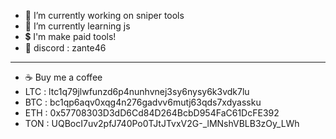 
- 🔭 I’m currently working on sniper tools
- 🌱 I’m currently learning js
- 💲 I'm make paid tools! 
- 👀 discord : zante46
---------------------------
- ☕ Buy me a coffee
- LTC : ltc1q79jlwfunzd6p4nunhvnej3sy6nysy6k3vdk7lu 
- BTC : bc1qp6aqv0xqg4n276gadvv6mutj63qds7xdyassku 
- ETH : 0x57708303D3dD6Cd84D264BcbD954FaC61DcFE392 
- TON : UQBocI7uv2pfJ740Po0TJtJTvxV2G-_lMNshVBLB3zOy_LWh 

